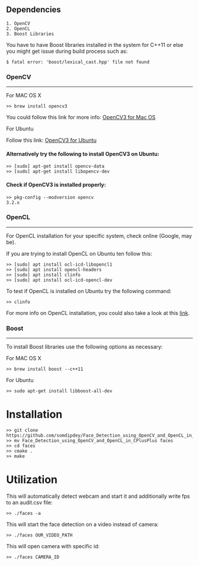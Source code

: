 ## Dependencies

    1. OpenCV
    2. OpenCL
    3. Boost Libraries

You have to have Boost libraries installed in the system for C++11 or else you might get issue during build process such as:

    $ fatal error: 'boost/lexical_cast.hpp' file not found

### OpenCV
------

For MAC OS X

    >> brew install opencv3

  You could follow this link for more info: [OpenCV3 for Mac OS](https://www.pyimagesearch.com/2016/12/19/install-opencv-3-on-macos-with-homebrew-the-easy-way/)

For Ubuntu

  Follow this link: [OpenCV3 for Ubuntu](https://docs.opencv.org/3.4.0/d7/d9f/tutorial_linux_install.html)
    
#### Alternatively try the following to install OpenCV3 on Ubuntu:

    >> [sudo] apt-get install opencv-data
    >> [sudo] apt-get install libopencv-dev
    
#### Check if OpenCV3 is installed properly:

    >> pkg-config --modversion opencv
    3.2.x
    
### OpenCL
------

For OpenCL installation for your specific system, check online (Google, may be).

If you are trying to install OpenCL on Ubuntu ten follow this:

    >> [sudo] apt install ocl-icd-libopencl1
    >> [sudo] apt install opencl-headers
    >> [sudo] apt install clinfo
    >> [sudo] apt install ocl-icd-opencl-dev
    
To test if OpenCL is installed on Ubuntu try the following command:
    
    >> clinfo
    
For more info on OpenCL installation, you could also take a look at this [link](https://askubuntu.com/a/850594).

### Boost
------

To install Boost libraries use the following options as necessary:

For MAC OS X

    >> brew install boost --c++11

For Ubuntu

    >> sudo apt-get install libboost-all-dev


# Installation

    >> git clone https://github.com/somdipdey/Face_Detection_using_OpenCV_and_OpenCL_in_CPlusPlus.git
    >> mv Face_Detection_using_OpenCV_and_OpenCL_in_CPlusPlus faces
    >> cd faces
    >> cmake .
    >> make

# Utilization

This will automatically detect webcam and start it and additionally write fps to an audit.csv file:

    >> ./faces -a

This will start the face detection on a video instead of camera:

    >> ./faces OUR_VIDEO_PATH

This will open camera with specific id:

    >> ./faces CAMERA_ID
